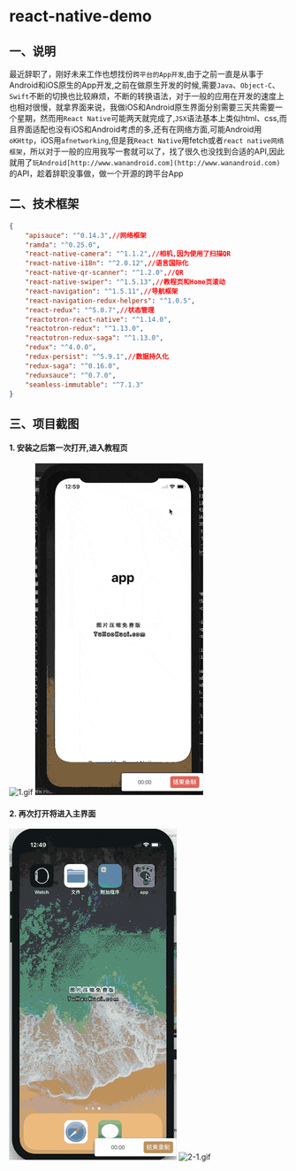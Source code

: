 # react-native-demo
## 一、说明
最近辞职了，刚好未来工作也想找份`跨平台的App开发`,由于之前一直是从事于Android和iOS原生的App开发,之前在做原生开发的时候,需要`Java`、`Object-C`、`Swift`不断的切换也比较麻烦，不断的转换语法，对于一般的应用在开发的速度上也相对很慢，就拿界面来说，我做iOS和Android原生界面分别需要三天共需要一个星期，然而用`React Native`可能两天就完成了,`JSX`语法基本上类似html、css,而且界面适配也没有iOS和Android考虑的多,还有在网络方面,可能Android用`oKHttp`，iOS用`afnetworking`,但是我`React Native`用fetch或者`react native网络框架`，所以对于一般的应用我写一套就可以了，找了很久也没找到合适的API,因此就用了`玩Android[http://www.wanandroid.com](http://www.wanandroid.com)`的API，趁着辞职没事做，做一个开源的跨平台App

## 二、技术框架
```json
{
    "apisauce": "^0.14.3",//网络框架
    "ramda": "^0.25.0",
    "react-native-camera": "^1.1.2",//相机,因为使用了扫描QR
    "react-native-i18n": "^2.0.12",//语言国际化
    "react-native-qr-scanner": "^1.2.0",//QR
    "react-native-swiper": "^1.5.13",//教程页和Home页滚动
    "react-navigation": "^1.5.11",//导航框架
    "react-navigation-redux-helpers": "^1.0.5",
    "react-redux": "^5.0.7",//状态管理
    "reactotron-react-native": "^1.14.0",
    "reactotron-redux": "^1.13.0",
    "reactotron-redux-saga": "^1.13.0",
    "redux": "^4.0.0",
    "redux-persist": "^5.9.1",//数据持久化
    "redux-saga": "^0.16.0",
    "reduxsauce": "^0.7.0",
    "seamless-immutable": "^7.1.3"
}
```

## 三、项目截图
#### 1. 安装之后第一次打开,进入教程页
![1.gif](/screenshots/1.gif)
![1-1.gif](/screenshots/1-1.gif)


#### 2. 再次打开将进入主界面
![2.gif](/screenshots/2.gif)
![2-1.gif](/screenshots/2-1.gif)
